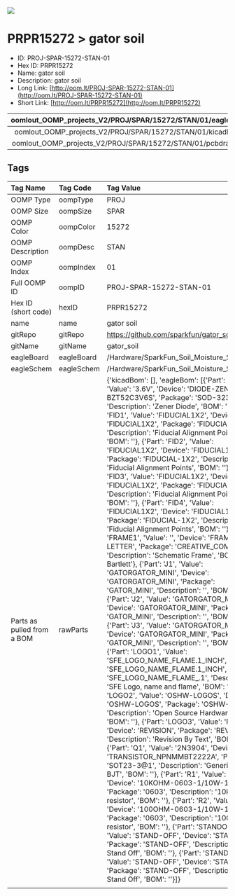 


  
![][im]
# PRPR15272 > gator soil

- ID: PROJ-SPAR-15272-STAN-01
- Hex ID: PRPR15272
- Name: gator soil
- Description: gator soil
- Long Link: [http://oom.lt/PROJ-SPAR-15272-STAN-01](http://oom.lt/PROJ-SPAR-15272-STAN-01)
- Short Link: [http://oom.lt/PRPR15272](http://oom.lt/PRPR15272)
  

|oomlout_OOMP_projects_V2/PROJ/SPAR/15272/STAN/01/eagleImage.png|oomlout_OOMP_projects_V2/PROJ/SPAR/15272/STAN/01/eagleSchemImage.png|oomlout_OOMP_projects_V2/PROJ/SPAR/15272/STAN/01/kicadPcb3dFront.png|oomlout_OOMP_projects_V2/PROJ/SPAR/15272/STAN/01/kicadPcb3dBack.png|
| :---: | :---: | :---: | :---: |
|oomlout_OOMP_projects_V2/PROJ/SPAR/15272/STAN/01/kicadPcb3d.png|oomlout_OOMP_projects_V2/PROJ/SPAR/15272/STAN/01/bomBack.png|oomlout_OOMP_projects_V2/PROJ/SPAR/15272/STAN/01/bomFront.png|oomlout_OOMP_projects_V2/PROJ/SPAR/15272/STAN/01/pcbdraw.svg|
|oomlout_OOMP_projects_V2/PROJ/SPAR/15272/STAN/01/pcbdrawBack.svg||||

## Tags
  

|Tag Name|Tag Code|Tag Value|
| :--- | :--- | :--- |
|OOMP Type|oompType|PROJ|
|OOMP Size|oompSize|SPAR|
|OOMP Color|oompColor|15272|
|OOMP Description|oompDesc|STAN|
|OOMP Index|oompIndex|01|
|Full OOMP ID|oompID|PROJ-SPAR-15272-STAN-01|
|Hex ID (short code)|hexID|PRPR15272|
|name|name|gator soil|
|gitRepo|gitRepo|https://github.com/sparkfun/gator_soil|
|gitName|gitName|gator_soil|
|eagleBoard|eagleBoard|/Hardware/SparkFun_Soil_Moisture_Sensor.brd|
|eagleSchem|eagleSchem|/Hardware/SparkFun_Soil_Moisture_Sensor.sch|
|Parts as pulled from a BOM|rawParts|{'kicadBom': [], 'eagleBom': [{'Part': 'D2', 'Value': '3.6V', 'Device': 'DIODE-ZENER-BZT52C3V6S', 'Package': 'SOD-323', 'Description': 'Zener Diode', 'BOM': ''}, {'Part': 'FID1', 'Value': 'FIDUCIAL1X2', 'Device': 'FIDUCIAL1X2', 'Package': 'FIDUCIAL-1X2', 'Description': 'Fiducial Alignment Points', 'BOM': ''}, {'Part': 'FID2', 'Value': 'FIDUCIAL1X2', 'Device': 'FIDUCIAL1X2', 'Package': 'FIDUCIAL-1X2', 'Description': 'Fiducial Alignment Points', 'BOM': ''}, {'Part': 'FID3', 'Value': 'FIDUCIAL1X2', 'Device': 'FIDUCIAL1X2', 'Package': 'FIDUCIAL-1X2', 'Description': 'Fiducial Alignment Points', 'BOM': ''}, {'Part': 'FID4', 'Value': 'FIDUCIAL1X2', 'Device': 'FIDUCIAL1X2', 'Package': 'FIDUCIAL-1X2', 'Description': 'Fiducial Alignment Points', 'BOM': ''}, {'Part': 'FRAME1', 'Value': '', 'Device': 'FRAME-LETTER', 'Package': 'CREATIVE_COMMONS', 'Description': 'Schematic Frame', 'BOM': 'Joel Bartlett'}, {'Part': 'J1', 'Value': 'GATORGATOR_MINI', 'Device': 'GATORGATOR_MINI', 'Package': 'GATOR_MINI', 'Description': '', 'BOM': ''}, {'Part': 'J2', 'Value': 'GATORGATOR_MINI', 'Device': 'GATORGATOR_MINI', 'Package': 'GATOR_MINI', 'Description': '', 'BOM': ''}, {'Part': 'J3', 'Value': 'GATORGATOR_MINI', 'Device': 'GATORGATOR_MINI', 'Package': 'GATOR_MINI', 'Description': '', 'BOM': ''}, {'Part': 'LOGO1', 'Value': 'SFE_LOGO_NAME_FLAME.1_INCH', 'Device': 'SFE_LOGO_NAME_FLAME.1_INCH', 'Package': 'SFE_LOGO_NAME_FLAME_.1', 'Description': 'SFE Logo, name and flame', 'BOM': ''}, {'Part': 'LOGO2', 'Value': 'OSHW-LOGOS', 'Device': 'OSHW-LOGOS', 'Package': 'OSHW-LOGO-S', 'Description': 'Open Source Hardware Logo', 'BOM': ''}, {'Part': 'LOGO3', 'Value': 'REVISION', 'Device': 'REVISION', 'Package': 'REVISION', 'Description': 'Revision By Text', 'BOM': ''}, {'Part': 'Q1', 'Value': '2N3904', 'Device': 'TRANSISTOR_NPNMMBT2222A', 'Package': 'SOT23-3@1', 'Description': 'Generic NPN BJT', 'BOM': ''}, {'Part': 'R1', 'Value': '10k', 'Device': '10KOHM-0603-1/10W-1%', 'Package': '0603', 'Description': '10kΩ resistor', 'BOM': ''}, {'Part': 'R2', 'Value': '100', 'Device': '100OHM-0603-1/10W-1%', 'Package': '0603', 'Description': '100Ω resistor', 'BOM': ''}, {'Part': 'STANDOFF1', 'Value': 'STAND-OFF', 'Device': 'STAND-OFF', 'Package': 'STAND-OFF', 'Description': '#4 Stand Off', 'BOM': ''}, {'Part': 'STANDOFF2', 'Value': 'STAND-OFF', 'Device': 'STAND-OFF', 'Package': 'STAND-OFF', 'Description': '#4 Stand Off', 'BOM': ''}]}|
||||



[im]: PROJ/SPAR/15272/STAN/01/kicadPcb3d_450.png
